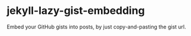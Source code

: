# jekyll-lazy-gist-embedding
Embed your GitHub gists into posts, by just copy-and-pasting the gist url.
